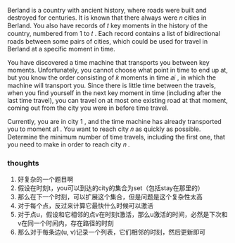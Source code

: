 Berland is a country with ancient history, where roads were built and destroyed for centuries. It is known that there
always were 𝑛
cities in Berland. You also have records of 𝑡
key moments in the history of the country, numbered from 1
to 𝑡
. Each record contains a list of bidirectional roads between some pairs of cities, which could be used for travel in
Berland at a specific moment in time.

You have discovered a time machine that transports you between key moments. Unfortunately, you cannot choose what point
in time to end up at, but you know the order consisting of 𝑘
moments in time 𝑎𝑖
, in which the machine will transport you. Since there is little time between the travels, when you find yourself in the
next key moment in time (including after the last time travel), you can travel on at most one existing road at that
moment, coming out from the city you were in before time travel.

Currently, you are in city 1
, and the time machine has already transported you to moment 𝑎1
. You want to reach city 𝑛
as quickly as possible. Determine the minimum number of time travels, including the first one, that you need to make in
order to reach city 𝑛
.

### thoughts

1. 好复杂的一个题目啊
2. 假设在时刻t，you可以到达的city的集合为set（包括stay在那里的）
3. 那么在下一个时刻，可以扩展这个集合，但是问题是这个复杂性太高
4. 对于每个点，反过来计算它最快什么时候可以激活
5. 对于点u，假设和它相邻的点v在时刻t激活，那么u激活的时间，必然是下次和v在同一个时间内，存在路径的时刻
6. 那么对于每条边(u, v)记录一个列表，它们相邻的时刻，然后更新即可